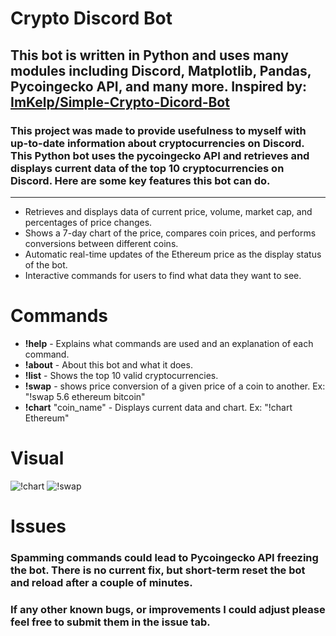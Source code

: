 # Crypto Discord Bot


## This bot is written in Python and uses many modules including Discord, Matplotlib, Pandas, Pycoingecko API, and many more. Inspired by: <a href='https://github.com/ImKelp/Simple-Crypto-Dicord-Bot'>ImKelp/Simple-Crypto-Dicord-Bot</a>


### This project was made to provide usefulness to myself with up-to-date information about cryptocurrencies on Discord. This Python bot uses the pycoingecko API and retrieves and displays current data of the top 10 cryptocurrencies on Discord. Here are some key features this bot can do.
<hr>


* Retrieves and displays data of current price, volume, market cap, and percentages of price changes.
* Shows a 7-day chart of the price, compares coin prices, and performs conversions between different coins. 
* Automatic real-time updates of the Ethereum price as the display status of the bot.
* Interactive commands for users to find what data they want to see.



# Commands
* **!help** - Explains what commands are used and an explanation of each command.
* **!about** - About this bot and what it does.
* **!list** -  Shows the top 10 valid cryptocurrencies.
* **!swap** - shows price conversion of a given price of a coin to another. Ex: "!swap 5.6 ethereum bitcoin"
* **!chart** "coin_name" - Displays current data and chart. Ex: "!chart Ethereum"

# Visual
![!chart](https://www.simpleimageresizer.com/_uploads/photos/c585a264/chart_1_400x400.png)
![!swap](https://www.simpleimageresizer.com/_uploads/photos/c585a264/swap_1_400x400.png)

# Issues

### Spamming commands could lead to Pycoingecko API freezing the bot. There is no current fix, but short-term reset the bot and reload after a couple of minutes. 

### If any other known bugs, or improvements I could adjust please feel free to submit them in the issue tab.
